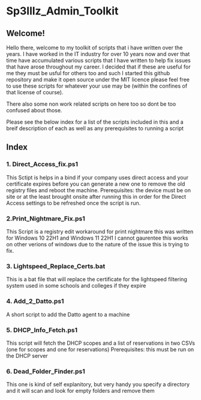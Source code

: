 # Sp3lllz_Admin_Toolkit

## Welcome!
Hello there, welcome to my toolkit of scripts that i have written over the years. I have worked in the IT industry for over 10 years now and over that time have accumulated various scripts that I have written to help fix issues that have arose throughout my career. I decided that if these are useful for me they must be usful for others too and such I started this github repository and make it open source under the MIT licence please feel free to use these scripts for whatever your use may be (within the confines of that license of course).

There also some non work related scripts on here too so dont be too confused about those. 

Please see the below index for a list of the scripts included in this and a breif description of each as well as any prerequisites to running a script 

## Index

### 1. Direct_Access_fix.ps1
This Sctipt is helps in a bind if your company uses direct access and your certificate expires before you can generate a new one to remove the old registry files and reboot the machine. Prerequisites: the device must be on site or at the least brought onsite after running this in order for the Direct Access settings to be refreshed once the script is run. 
### 2.Print_Nightmare_Fix.ps1
This Script is a registry edit workaround for print nightmare this was written for Windows 10 22H1 and Windows 11 22H1 I cannot gaurentee this works on other verions of windows due to the nature of the issue this is trying to fix. 
### 3. Lightspeed_Replace_Certs.bat
This is a bat file that will replace the certificate for the lightspeed filtering system used in some schools and colleges if they expire 
### 4. Add_2_Datto.ps1 
A short script to add the Datto agent to a machine 
### 5. DHCP_Info_Fetch.ps1
This script will fetch the DHCP scopes and a list of reservations in two CSVs (one for scopes and one for reservations) Prerequisites: this must be run on the DHCP server 
### 6. Dead_Folder_Finder.ps1
This one is kind of self explanitory, but very handy you specify a directory and it will scan and look for empty folders and remove them  
